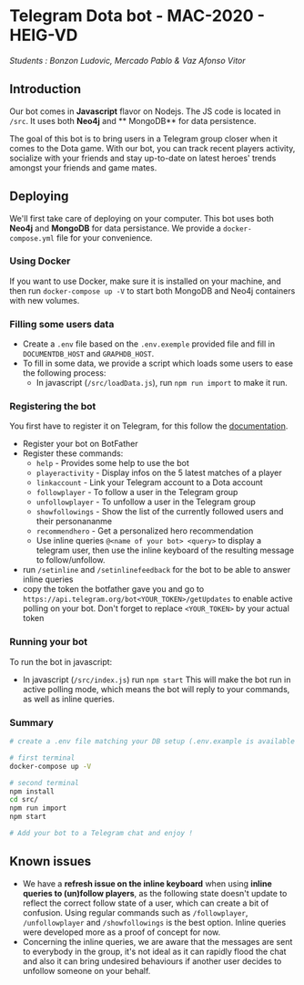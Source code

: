 # Telegram Dota bot - MAC-2020 - HEIG-VD

*Students : Bonzon Ludovic, Mercado Pablo & Vaz Afonso Vitor*

## Introduction

Our bot comes in **Javascript** flavor on Nodejs. The JS code is located in `/src`. It uses both **Neo4j** and **
MongoDB** for data persistence.

The goal of this bot is to bring users in a Telegram group closer when it comes to the Dota game. With our bot, you can
track recent players activity, socialize with your friends and stay up-to-date on latest heroes' trends amongst your
friends and game mates.

## Deploying

We'll first take care of deploying on your computer. This bot uses both **Neo4j** and **MongoDB** for data persistance.
We provide a `docker-compose.yml` file for your convenience.

### Using Docker

If you want to use Docker, make sure it is installed on your machine, and then run `docker-compose up -V` to start both
MongoDB and Neo4j containers with new volumes.

### Filling some users data

- Create a `.env` file based on the `.env.exemple` provided file and fill in `DOCUMENTDB_HOST` and `GRAPHDB_HOST`.
- To fill in some data, we provide a script which loads some users to ease the following process:
    - In javascript (`/src/loadData.js`), run `npm run import` to make it run.

### Registering the bot

You first have to register it on Telegram, for this follow the [documentation](https://core.telegram.org/bots).

- Register your bot on BotFather
- Register these commands:
    - `help` - Provides some help to use the bot
    - `playeractivity` - Display infos on the 5 latest matches of a player
    - `linkaccount` - Link your Telegram account to a Dota account
    - `followplayer` - To follow a user in the Telegram group
    - `unfollowplayer` - To unfollow a user in the Telegram group
    - `showfollowings` - Show the list of the currently followed users and their personananme
    - `recommendhero` - Get a personalized hero recommendation
    - Use inline queries `@<name of your bot> <query>` to display a telegram user, then use the inline keyboard of the
      resulting message to follow/unfollow.
- run `/setinline` and `/setinlinefeedback` for the bot to be able to answer inline queries
- copy the token the botfather gave you and go to `https://api.telegram.org/bot<YOUR_TOKEN>/getUpdates`
  to enable active polling on your bot. Don't forget to replace `<YOUR_TOKEN>` by your actual token

### Running your bot

To run the bot in javascript:

- In javascript (`/src/index.js`) run `npm start`
  This will make the bot run in active polling mode, which means the bot will reply to your commands, as well as inline
  queries.

### Summary

```bash
# create a .env file matching your DB setup (.env.example is available in files)

# first terminal
docker-compose up -V

# second terminal
npm install
cd src/
npm run import
npm start

# Add your bot to a Telegram chat and enjoy !
```

## Known issues

- We have a **refresh issue on the inline keyboard** when using **inline queries to (un)follow players**, as the
  following state doesn't update to reflect the correct follow state of a user, which can create a bit of confusion.
  Using regular commands such as `/followplayer`, `/unfollowplayer` and `/showfollowings` is the best option. Inline
  queries were developed more as a proof of concept for now.
- Concerning the inline queries, we are aware that the messages are sent to everybody in the group, it's not ideal as it
  can rapidly flood the chat and also it can bring undesired behaviours if another user decides to unfollow someone on
  your behalf.

